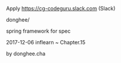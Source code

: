 Apply https://cg-codeguru.slack.com (Slack)

donghee/

  spring framework for spec 
  
  2017-12-06  inflearn ~ Chapter.15
    
 
 
by donghee.cha

 

